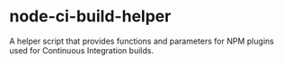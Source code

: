 # node-ci-build-helper
A helper script that provides functions and parameters for NPM plugins used for Continuous Integration builds.
